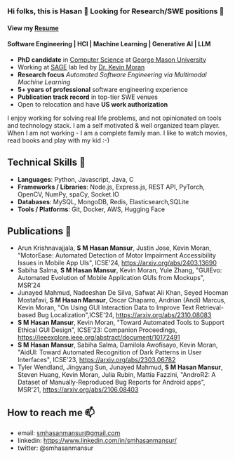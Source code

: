 <!--
**hasanmansur/hasanmansur** is a ✨ _special_ ✨ repository because its `README.md` (this file) appears on your GitHub profile.
-->
### Hi folks, this is Hasan  👋 Looking for Research/SWE positions 👋 
#### View my [Resume](https://smhasanmansur.netlify.app/uploads/resume.pdf)

#### Software Engineering | HCI | Machine Learning | Generative AI | LLM
- **PhD candidate** in [Computer Science](https://cs.gmu.edu/) at [George Mason University](https://www.gmu.edu/)
- Working at [SAGE](https://sagelab.io/) lab led by [Dr. Kevin Moran](https://www.kpmoran.com/)
- **Research focus** *Automated Software Engineering via Multimodal Machine Learning*
- **5+ years of professional** software engineering experience
- **Publication track record** in top-tier SWE venues
- Open to relocation and have **US work authorization**

<!--
- Conversant with building RESTful application backend with Node.js/Express.js in a microservices architecture
- Competent in MySQL, MongoDB, Redis, Elasticsearch, Docker
- Familiar with standard development practices like Version Control, TDD & Cloud technologies (AWS)
- Passionate about building deep learning models. Good working knowledge with PyTorch, OpenCV, NumPy, pandas, spaCy
-->

I enjoy working for solving real life problems, and not opinionated on tools and technology stack. I am a self motivated & well organized team player. When I am not working - I am a complete family man. I like to watch movies, read books and play with my kid :-)

## Technical Skills 🔭
- **Languages**: Python, Javascript, Java, C
- **Frameworks / Libraries**: Node.js, Express.js, REST API, PyTorch, OpenCV, NumPy, spaCy, Socket.IO
- **Databases**: MySQL, MongoDB, Redis, Elasticsearch,SQLite
- **Tools / Platforms**: Git, Docker, AWS, Hugging Face

## Publications 🔭
- Arun Krishnavajjala, **S M Hasan Mansur**, Justin Jose, Kevin Moran, "MotorEase: Automated Detection of Motor Impairment Accessibility Issues in Mobile App UIs", ICSE'24, https://arxiv.org/abs/2403.13690
- Sabiha Salma, **S M Hasan Mansur**, Kevin Moran, Yule Zhang, "GUIEvo: Automated Evolution of Mobile Application GUIs from Mockups", MSR’24
- Junayed Mahmud, Nadeeshan De Silva, Safwat Ali Khan, Seyed Hooman Mostafavi, **S M Hasan Mansur**, Oscar Chaparro, Andrian (Andi) Marcus, Kevin Moran, "On Using GUI Interaction Data to Improve Text Retrieval-based Bug Localization",ICSE'24, https://arxiv.org/abs/2310.08083
- **S M Hasan Mansur**, Kevin Moran, "Toward Automated Tools to Support Ethical GUI Design", ICSE'23: Companion Proceedings, https://ieeexplore.ieee.org/abstract/document/10172491
- **S M Hasan Mansur**, Sabiha Salma, Damilola Awofisayo, Kevin Moran, "AidUI: Toward Automated Recognition of Dark Patterns in User Interfaces", ICSE'23, https://arxiv.org/abs/2303.06782
- Tyler Wendland, Jingyang Sun, Junayed Mahmud, **S M Hasan Mansur**, Steven Huang, Kevin Moran, Julia Rubin, Mattia Fazzini, "AndroR2: A Dataset of Manually-Reproduced Bug Reports for Android apps", MSR'21, https://arxiv.org/abs/2106.08403

<!-- ## What I am up to right now 🔭 
- I am working on a research project **AidUI** - a novel automated approach for detecting deceptive
UI designs to protect users from designs with malicious intent, and guide the developers in complying with the ethical design principles -->

<!-- ## What I’m currently learning 🌱
- I am exploring, learning & trying to get a solid foundation in the domain of Deep Learning.  Currently, I am reading the online book [Dive into Deep Learning](https://d2l.ai/index.html). -->

<!-- Currently I am doing the Udemy course [PyTorch for Deep Learning](https://www.udemy.com/course/pytorch-for-deep-learning-with-python-bootcamp/). In parallel, -->
<!-- 
- To get myself better in the Software Architecture domain, I am currently reading the book **Microservices: From Design to Deployment** *by Chris Richardson
with Floyd Smith* -->

## How to reach me 📫
- email: smhasanmansur@gmail.com
- linkedin: https://www.linkedin.com/in/smhasanmansur/
- twitter: @smhasanmansur

<!--
Here are some ideas to get you started:
- 👯 I’m looking to collaborate on ...
- 🤔 I’m looking for help with ...
- 💬 Ask me about ...
- 😄 Pronouns: ...
- ⚡ Fun fact: ...
-->
